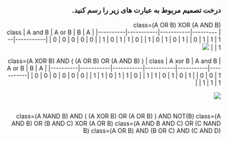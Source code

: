 <div dir="rtl">
  
  ### درخت تصمیم مربوط به عبارت های زیر را رسم کنید. 


  class=(A OR B) XOR (A AND B)  
  |   class  |  A and B  |  A or B   |     B     |     A     |
  |----------|-----------|-----------|-----------|-----------|
  |     0    |     0     |     0     |     0     |     0     |
  |     1    |     0     |     1     |     1     |     0     |
  |     1    |     0     |     1     |     0     |     1     |
  |     0    |     1     |     1     |     1     |     1     |
  ![](https://github.com/semnan-university-ai/machine-learning-class/blob/main/excersiecs/mahyaghlmrz/7/img/1.PNG)  

  class=(A XOR B) AND ( (A OR B) OR (A AND B) )
  |   class  |  A xor B  |  A and B  |  A or B   |     B     |     A     |
  |----------|-----------|-----------|-----------|-----------|-----------|
  |     0    |     0     |     0     |     0     |     0     |     0     |
  |     1    |     1     |     0     |     1     |     1     |     0     |
  |     1    |     1     |     0     |     1     |     0     |     1     |
  |     0    |     0     |     1     |     1     |     1     |     1     |
<br/>
  
  ![](https://github.com/semnan-university-ai/machine-learning-class/blob/main/excersiecs/mahyaghlmrz/7/img/2.PNG)
  
<br/> 
  class=(A NAND B) AND ( (A XOR B) OR (A OR B) ) AND NOT(B)
  class=(A AND B) OR (B AND C) XOR (A OR B)
  class=(A AND B AND C) OR (C NAND B)
  class=(A OR B) AND (B OR C) AND (C AND D)

</div>
